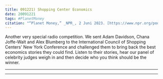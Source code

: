 ```yaml
---
title: 091221) Shopping Center Economics
date: 20091221
tags: #PlanetMoney
citation: "“Planet Money,” _NPR_, 2 Juni 2023. [https://www.npr.org/podcasts/510289/planet-money](https://www.npr.org/podcasts/510289/planet-money) (diakses 4 Juni 2023)."
---
```


Another very special radio competition. We sent Adam Davidson, Chana Joffe-Walt and Alex Blumberg to the International Council of Shopping Centers' New York Conference and challenged them to bring back the best economics stories they could find. Listen to their stories, hear our panel of celebrity judges weigh in and then decide who you think should be the winner.

----



----
